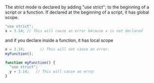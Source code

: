 
 The strict mode is declared by adding "use strict"; to the beginning of a script or a function.
 If declared at the beginning of a script, it has global scope.

 ```javascript
 "use strict";
 x = 3.14; // This will cause an error because x is not declared
 ```

 and if you declare inside a function, it has local scope

 ```javascript
 x = 3.14;       // This will not cause an error.
 myFunction();

 function myFunction() {
   "use strict";
   y = 3.14;   // This will cause an error
 }
 ```
